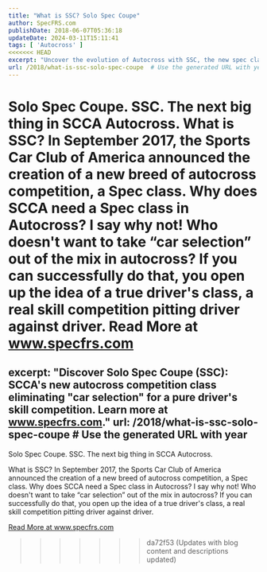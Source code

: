 ```yaml
---
title: "What is SSC? Solo Spec Coupe"
author: SpecFRS.com
publishDate: 2018-06-07T05:36:18
updateDate: 2024-03-11T15:11:41
tags: [ 'Autocross' ]
<<<<<<< HEAD
excerpt: "Uncover the evolution of Autocross with SSC, the new spec class of SCCA. Dive into a competition where car selection steps aside for a true driver's skills showdown."
url: /2018/what-is-ssc-solo-spec-coupe  # Use the generated URL with year
---
```

Solo Spec Coupe. SSC. The next big thing in SCCA Autocross.  What is SSC? In September 2017, the Sports Car Club of America announced the creation of a new breed of autocross competition, a Spec class. Why does SCCA need a Spec class in Autocross? I say why not! Who doesn't want to take &ldquo;car selection&rdquo; out of the mix in autocross? If you can successfully do that, you open up the idea of a true driver's class, a real skill competition pitting driver against driver.  Read More at www.specfrs.com
=======
excerpt: "Discover Solo Spec Coupe (SSC): SCCA's new autocross competition class eliminating \"car selection\" for a pure driver's skill competition. Learn more at www.specfrs.com."
url: /2018/what-is-ssc-solo-spec-coupe  # Use the generated URL with year
---
<p>Solo Spec Coupe. SSC. The next big thing in SCCA Autocross.</p>  <p>What is SSC? In September 2017, the Sports Car Club of America announced the creation of a new breed of autocross competition, a Spec class. Why does SCCA need a Spec class in Autocross? I say why not! Who doesn't want to take &ldquo;car selection&rdquo; out of the mix in autocross? If you can successfully do that, you open up the idea of a true driver's class, a real skill competition pitting driver against driver.</p>  <a href="https://www.specfrs.com/what-is-ssc-solo-spec-coupe">Read More at www.specfrs.com</a>

>>>>>>> da72f53 (Updates with blog content and descriptions updated)


